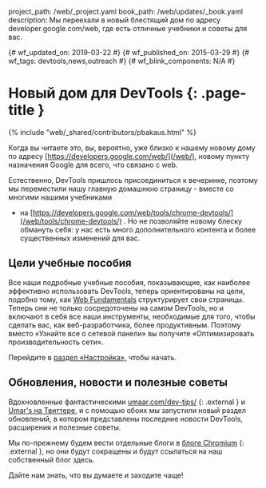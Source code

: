 project_path: /web/_project.yaml
book_path: /web/updates/_book.yaml
description: Мы переехали в новый блестящий дом по адресу developer.google.com/web, где есть отличные учебники и советы для вас.

{# wf_updated_on: 2019-03-22 #} {# wf_published_on: 2015-03-29 #} {# wf_tags:
devtools,news,outreach #} {# wf_blink_components: N/A #}

# Новый дом для DevTools {: .page-title }

{% include "web/_shared/contributors/pbakaus.html" %}

Когда вы читаете это, вы, вероятно, уже близко к нашему новому дому по адресу
[https://developers.google.com/web/](/web/), новому пункту назначения Google для
всего, что связано с web.

Естественно, DevTools пришлось присоединиться к вечеринке, поэтому мы
переместили нашу главную домашнюю страницу - вместе со многими нашими учебниками
- на
[https://developers.google.com/web/tools/chrome-devtools/](/web/tools/chrome-devtools/)
. Но не позволяйте новому блеску обмануть себя: у нас есть много дополнительного
контента и более существенных изменений для вас.

## Цели учебные пособия

Все наши подробные учебные пособия, показывающие, как наиболее эффективно
использовать DevTools, теперь ориентированы на цели, подобно тому, как [Web
Fundamentals](/web/fundamentals) структурирует свои страницы. Теперь они не
только сосредоточены на самом DevTools, но и включают в себя все наши
инструменты, необходимые для того, чтобы сделать вас, как веб-разработчика,
более продуктивным. Поэтому вместо «Узнайте все о сетевой панели» вы получите
«Оптимизировать производительность сети».

Перейдите в [раздел «Настройка»,](/web/tools/setup/) чтобы начать.

## Обновления, новости и полезные советы

Вдохновленные фантастическими [umaar.com/dev-tips/](https://umaar.com/dev-tips/)
{: .external } и [Umar's на Твиттере](https://twitter.com/umaar), и с помощью
обоих мы запустили новый раздел обновлений, в котором представлены последние
новости DevTools, расширения и полезные советы.

Мы по-прежнему будем вести отдельные блоги в [блоге
Chromium](https://blog.chromium.org/) {: .external }, но они будут сокращены и
будут ссылаться на наш собственный блог здесь.

Дайте нам знать, что вы думаете и заходите чаще!
